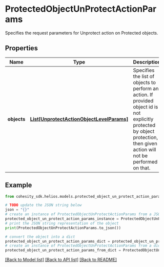 # ProtectedObjectUnProtectActionParams

Specifies the request parameters for Unprotect action on Protected objects.

## Properties

Name | Type | Description | Notes
------------ | ------------- | ------------- | -------------
**objects** | [**List[UnprotectActionObjectLevelParams]**](UnprotectActionObjectLevelParams.md) | Specifies the list of objects to perform an action. If provided object id is not explicitly protected by object protection, then given action will not be performed on that. | [optional] 

## Example

```python
from cohesity_sdk.helios.models.protected_object_un_protect_action_params import ProtectedObjectUnProtectActionParams

# TODO update the JSON string below
json = "{}"
# create an instance of ProtectedObjectUnProtectActionParams from a JSON string
protected_object_un_protect_action_params_instance = ProtectedObjectUnProtectActionParams.from_json(json)
# print the JSON string representation of the object
print(ProtectedObjectUnProtectActionParams.to_json())

# convert the object into a dict
protected_object_un_protect_action_params_dict = protected_object_un_protect_action_params_instance.to_dict()
# create an instance of ProtectedObjectUnProtectActionParams from a dict
protected_object_un_protect_action_params_from_dict = ProtectedObjectUnProtectActionParams.from_dict(protected_object_un_protect_action_params_dict)
```
[[Back to Model list]](../README.md#documentation-for-models) [[Back to API list]](../README.md#documentation-for-api-endpoints) [[Back to README]](../README.md)



